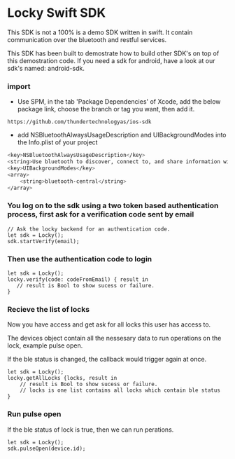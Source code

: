 # Locky Swift SDK
This SDK is not a 100% is a demo SDK written in swift. It contain communication over the bluetooth and restful services.

This SDK has been built to demostrate how to build other SDK's on top of this demostration code. If you need a sdk for android, have a look at our sdk's named: android-sdk.


### import
+ Use SPM, in the tab 'Package Dependencies' of Xcode, add the below package link, choose the branch or tag you want, then add it.

```
https://github.com/thundertechnologyas/ios-sdk
```
+ add NSBluetoothAlwaysUsageDescription and UIBackgroundModes into the Info.plist of your project

``` bash
<key>NSBluetoothAlwaysUsageDescription</key>
<string>Use bluetooth to discover, connect to, and share information with nearby devices</string>
<key>UIBackgroundModes</key>
<array>
	<string>bluetooth-central</string>
</array>
```

### You log on to the sdk using a two token based authentication process, first ask for a verification code sent by email

```
// Ask the locky backend for an authentication code.
let sdk = Locky();
sdk.startVerify(email);
```
### Then use the authentication code to login
```
let sdk = Locky();
locky.verify(code: codeFromEmail) { result in
   // result is Bool to show sucess or failure.
}
```

### Recieve the list of locks
Now you have access and get ask for all locks this user has access to.

The devices object contain all the nessesary data to run operations on the lock, example pulse open.

If the ble status is changed, the callback would trigger again at once.

```
let sdk = Locky();
locky.getAllLocks {locks, result in
    // result is Bool to show sucess or failure.
    // locks is one list contains all locks which contain ble status
}
```

### Run pulse open
If the ble status of lock is true, then we can run perations.

```
let sdk = Locky();
sdk.pulseOpen(device.id);
```

